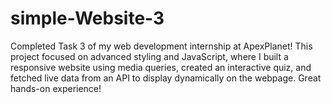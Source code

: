 # simple-Website-3
Completed Task 3 of my web development internship at ApexPlanet! This project focused on advanced styling and JavaScript, where I built a responsive website using media queries, created an interactive quiz, and fetched live data from an API to display dynamically on the webpage. Great hands-on experience!
